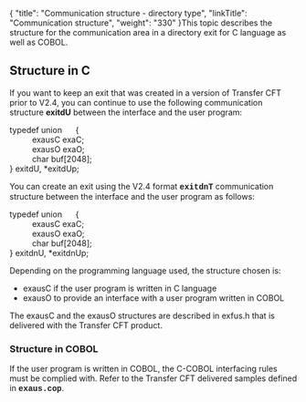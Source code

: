 {
    "title": "Communication structure - directory type",
    "linkTitle": "Communication structure",
    "weight": "330"
}This topic describes the structure for the communication area in a directory
exit for C language as well as COBOL.

<span id="Structure_in_C_Language"></span>

## Structure in C

If you want to keep an exit that was created in a version of Transfer
CFT prior to V2.4, you can continue to use the following communication
structure **exitdU**
between the interface and the user program:

typedef union      {  
          exausC exaC;  
          exausO exaO;  
          char buf\[2048\];  
} exitdU, \*exitdUp;

You can create an exit using the V2.4 format <span style="font-weight: bold;font-family: 'Courier New', monospace;">exitdnT</span>
communication structure between the interface and the user program as
follows:

typedef union      {  
          exausC exaC;  
          exausO exaO;  
          char buf\[2048\];  
} exitdnU, \*exitdnUp;

Depending on the programming language used, the structure chosen is:

-   exausC if the
    user program is written in C language
-   exausO to provide
    an interface with a user program written in COBOL

The exausC and the exausO structures are described in exfus.h that is
delivered with the  <span class="mc-variable axway_variables.Component_Short_Name variable">Transfer CFT</span> product.

<span id="Structure_in_COBOL"></span>

### Structure in COBOL

If the user program is written in COBOL, the C-COBOL interfacing rules
must be complied with. Refer to the  <span class="mc-variable axway_variables.Component_Short_Name variable">Transfer CFT</span> delivered samples defined
in <span style="font-weight: bold;font-family: 'Courier New', monospace;">exaus.cop</span>.

